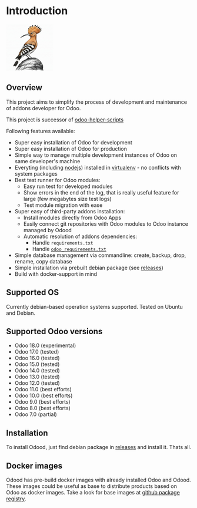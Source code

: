 # Introduction

![The Rust Logo](images/odood-logo.128.png)

## Overview

This project aims to simplify the process of development and maintenance
of addons developer for Odoo.

This project is successor of [odoo-helper-scripts](https://katyukha.gitlab.io/odoo-helper-scripts/)

Following features available:
- Super easy installation of Odoo for development
- Super easy installation of Odoo for production
- Simple way to manage multiple development instances of Odoo on same developer's machine
- Everyting (including [nodejs](https://nodejs.org/en/)) installed in [virtualenv](https://virtualenv.pypa.io/en/stable/) - no conflicts with system packages
- Best test runner for Odoo modules:
    - Easy run test for developed modules
    - Show errors in the end of the log, that is really useful feature for large (few megabytes size test logs)
    - Test module migration with ease
- Super easy of third-party addons installation:
    - Install modules directly from Odoo Apps
    - Easily connect git repositories with Odoo modules to Odoo instance managed by Odood
    - Automatic resolution of addons dependencies:
        - Handle `requirements.txt`
        - Handle [`odoo_requirements.txt`](https://katyukha.gitlab.io/odoo-helper-scripts/odoo-requirements-txt/)
- Simple database management via commandline: create, backup, drop, rename, copy database
- Simple installation via prebuilt debian package (see [releases](https://github.com/katyukha/Odood/releases))
- Build with docker-support in mind

## Supported OS

Currently debian-based operation systems supported.
Tested on Ubuntu and Debian.


## Supported Odoo versions

- Odoo 18.0 (experimental)
- Odoo 17.0 (tested)
- Odoo 16.0 (tested)
- Odoo 15.0 (tested)
- Odoo 14.0 (tested)
- Odoo 13.0 (tested)
- Odoo 12.0 (tested)
- Odoo 11.0 (best efforts)
- Odoo 10.0 (best efforts)
- Odoo 9.0 (best efforts)
- Odoo 8.0 (best efforts)
- Odoo 7.0 (partial)

## Installation

To install Odood, just find debian package in [releases](https://github.com/katyukha/Odood/releases) and install it.
Thats all.

## Docker images

Odood has pre-build docker images with already installed Odoo and Odood.
These images could be useful as base to distribute products based on Odoo as docker images.
Take a look for base images at [github package registry](https://github.com/katyukha?tab=packages&repo_name=Odood).
